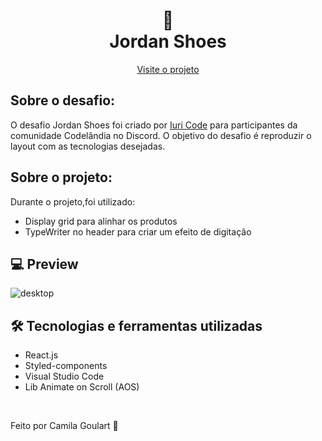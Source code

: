 <h1 align="center">
 👟  <br> Jordan Shoes  </h1>
 

<p align="center">
  <a href="https://jordan-shoes-app.surge.sh/">Visite o projeto</a>
</p>

## Sobre o desafio:
O desafio Jordan Shoes foi criado por <a href="https://github.com/iuricode">Iuri Code</a> para participantes da comunidade Codelândia no Discord. O objetivo do desafio é reproduzir o layout com as tecnologias desejadas.

## Sobre o projeto:
Durante o projeto,foi utilizado: 
* Display grid para alinhar os produtos
* TypeWriter no header para criar um efeito de digitação

## 💻 Preview

![desktop](https://user-images.githubusercontent.com/85360804/141331619-b20713fd-0004-4c32-ab72-fc1ede876b71.png)

## 🛠 Tecnologias e ferramentas utilizadas

* React.js
* Styled-components
* Visual Studio Code
* Lib Animate on Scroll (AOS)

<br>

<p> Feito por Camila Goulart 💖</p>
